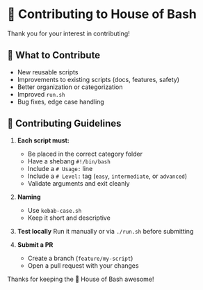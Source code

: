# 🤝 Contributing to House of Bash

Thank you for your interest in contributing!

## 🧰 What to Contribute

- New reusable scripts
- Improvements to existing scripts (docs, features, safety)
- Better organization or categorization
- Improved `run.sh`
- Bug fixes, edge case handling

## 🧪 Contributing Guidelines

1. **Each script must:**
   - Be placed in the correct category folder
   - Have a shebang `#!/bin/bash`
   - Include a `# Usage:` line
   - Include a `# Level:` tag (`easy`, `intermediate`, or `advanced`)
   - Validate arguments and exit cleanly

2. **Naming**
   - Use `kebab-case.sh`
   - Keep it short and descriptive

3. **Test locally**
   Run it manually or via `./run.sh` before submitting

4. **Submit a PR**
   - Create a branch (`feature/my-script`)
   - Open a pull request with your changes

Thanks for keeping the 🏯 House of Bash awesome!
